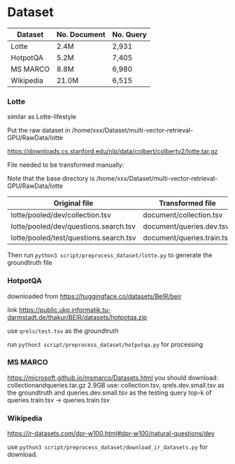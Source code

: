 # Dataset


| Dataset   | No. Document | No. Query |
|-----------|------------|-----------|
| Lotte     | 2.4M       | 2,931     |
| HotpotQA  | 5.2M       | 7,405     |
| MS MARCO  | 8.8M       | 6,980     |
| Wikipedia | 21.0M      | 6,515     |



### Lotte

similar as Lotte-lifestyle

Put the raw dataset in /home/xxx/Dataset/multi-vector-retrieval-GPU/RawData/lotte

https://downloads.cs.stanford.edu/nlp/data/colbert/colbertv2/lotte.tar.gz

File needed to be transformed manually:

Note that the base directory is /home/xxx/Dataset/multi-vector-retrieval-GPU/RawData/lotte

| Original file                          | Transformed file           |
| -------------------------------------- | -------------------------- |
| lotte/pooled/dev/collection.tsv        | document/collection.tsv    |
| lotte/pooled/dev/questions.search.tsv  | document/queries.dev.tsv   |
| lotte/pooled/test/questions.search.tsv | document/queries.train.tsv |

Then run `python3 script/preprocess_dataset/lotte.py` to generate the groundtruth file

### HotpotQA

downloaded from https://huggingface.co/datasets/BeIR/beir

link https://public.ukp.informatik.tu-darmstadt.de/thakur/BEIR/datasets/hotpotqa.zip

use `qrels/test.tsv` as the groundtruth

run `python3 script/preprocess_dataset/hotpotqa.py` for processing

### MS MARCO 

https://microsoft.github.io/msmarco/Datasets.html
you should download:  collectionandqueries.tar.gz 2.9GB
use: collection.tsv, qrels.dev.small.tsv as the groundtruth and queries.dev.small.tsv as the testing query
top-k of queries.train.tsv -> queries.train.tsv


### Wikipedia

https://ir-datasets.com/dpr-w100.html#dpr-w100/natural-questions/dev

use `python3 script/preprocess_dataset/download_ir_datasets.py` for download.


